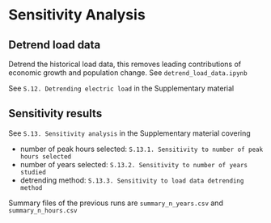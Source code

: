 # Sensitivity Analysis

## Detrend load data
Detrend the historical load data, this removes leading contributions of economic growth and population change. See `detrend_load_data.ipynb`

See `S.12. Detrending electric load` in the Supplementary material

## Sensitivity results
See `S.13. Sensitivity analysis` in the Supplementary material covering
 * number of peak hours selected: `S.13.1. Sensitivity to number of peak hours selected`
 * number of years selected: `S.13.2. Sensitivity to number of years studied`
 * detrending method: `S.13.3. Sensitivity to load data detrending method`

Summary files of the previous runs are `summary_n_years.csv` and `summary_n_hours.csv`
